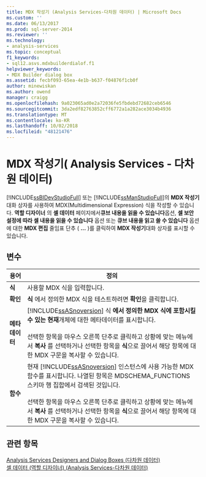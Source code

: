 ```yaml
---
title: MDX 작성기 (Analysis Services-다차원 데이터) | Microsoft Docs
ms.custom: ''
ms.date: 06/13/2017
ms.prod: sql-server-2014
ms.reviewer: ''
ms.technology:
- analysis-services
ms.topic: conceptual
f1_keywords:
- sql12.asvs.mdxbuilderdialof.f1
helpviewer_keywords:
- MDX Builder dialog box
ms.assetid: fecbf093-65ea-4e1b-b637-f04876f1cb0f
author: minewiskan
ms.author: owend
manager: craigg
ms.openlocfilehash: 9a023065ad0e2a72036fe5fbdebd72682ceb6546
ms.sourcegitcommit: 3da2edf82763852cff6772a1a282ace3034b4936
ms.translationtype: MT
ms.contentlocale: ko-KR
ms.lasthandoff: 10/02/2018
ms.locfileid: "48121476"
---
```

# <a name="mdx-builder-analysis-services---multidimensional-data"></a>MDX 작성기( Analysis Services - 다차원 데이터)
  [!INCLUDE[ssBIDevStudioFull](../includes/ssbidevstudiofull-md.md)] 또는 [!INCLUDE[ssManStudioFull](../includes/ssmanstudiofull-md.md)]의 **MDX 작성기** 대화 상자를 사용하여 MDX(Multidimensional Expression) 식을 작성할 수 있습니다. **역할 디자이너** 의 **셀 데이터** 페이지에서**큐브 내용을 읽을 수 있습니다**옵션, **셀 보안 설정에 따라 셀 내용을 읽을 수 있습니다** 옵션 또는 **큐브 내용을 읽고 쓸 수 있습니다** 옵션에 대한 **MDX 편집** 줄임표 단추 ( **…** )를 클릭하여 **MDX 작성기**대화 상자를 표시할 수 있습니다.  
  
## <a name="options"></a>변수  
  
|용어|정의|  
|----------|----------------|  
|**식**|사용할 MDX 식을 입력합니다.|  
|**확인**|**식** 에서 정의한 MDX 식을 테스트하려면 **확인**을 클릭합니다.|  
|**메타데이터**|[!INCLUDE[ssASnoversion](../includes/ssasnoversion-md.md)] 식 **에서 정의한 MDX 식에 포함시킬 수 있는 현재**개체에 대한 메타데이터를 표시합니다.<br /><br /> 선택한 항목을 마우스 오른쪽 단추로 클릭하고 상황에 맞는 메뉴에서 **복사** 를 선택하거나 선택한 항목을 **식**으로 끌어서 해당 항목에 대한 MDX 구문을 복사할 수 있습니다.|  
|**함수**|현재 [!INCLUDE[ssASnoversion](../includes/ssasnoversion-md.md)] 인스턴스에 사용 가능한 MDX 함수를 표시합니다. 나열된 항목은 MDSCHEMA_FUNCTIONS 스키마 행 집합에서 검색된 것입니다.<br /><br /> 선택한 항목을 마우스 오른쪽 단추로 클릭하고 상황에 맞는 메뉴에서 **복사** 를 선택하거나 선택한 항목을 **식**으로 끌어서 해당 항목에 대한 MDX 구문을 복사할 수 있습니다.|  
  
## <a name="see-also"></a>관련 항목  
 [Analysis Services Designers and Dialog Boxes &#40;다차원 데이터&#41;](analysis-services-designers-and-dialog-boxes-multidimensional-data.md)   
 [셀 데이터 &#40;역할 디자이너&#41; &#40;Analysis Services-다차원 데이터&#41;](https://msdn.microsoft.com/library/ms177279(v=sql.120).aspx)  
  
  
